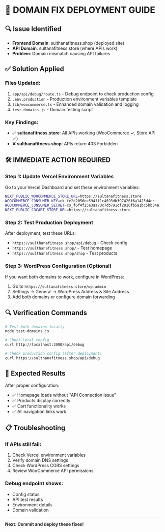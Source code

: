 # 🚀 DOMAIN FIX DEPLOYMENT GUIDE

## 🔍 **Issue Identified**
- **Frontend Domain**: sulthanafitness.shop (deployed site)
- **API Domain**: sultanafitness.store (where APIs work)
- **Problem**: Domain mismatch causing API failures

## ✅ **Solution Applied**

### **Files Updated:**
1. `app/api/debug/route.ts` - Debug endpoint to check production config
2. `.env.production` - Production environment variables template
3. `lib/woocommerce.ts` - Enhanced domain validation and logging
4. `test-domains.js` - Domain testing script

### **Key Findings:**
- ✅ **sultanafitness.store**: All APIs working (WooCommerce ✓, Store API ✓)
- ❌ **sulthanafitness.shop**: APIs return 403 Forbidden

## 🛠️ **IMMEDIATE ACTION REQUIRED**

### **Step 1: Update Vercel Environment Variables**
Go to your Vercel Dashboard and set these environment variables:

```bash
NEXT_PUBLIC_WOOCOMMERCE_STORE_URL=https://sultanafitness.store
WOOCOMMERCE_CONSUMER_KEY=ck_fe2d2056ee594ff1c4693db397426f6a1425d4ec
WOOCOMMERCE_CONSUMER_SECRET=cs_f6f4f25a3aa73c7db791cf2816fb5a1bc5bb34a7
NEXT_PUBLIC_COCART_STORE_URL=https://sultanafitness.store
```

### **Step 2: Test Production Deployment**
After deployment, test these URLs:
- `https://sulthanafitness.shop/api/debug` - Check config
- `https://sulthanafitness.shop/` - Test homepage
- `https://sulthanafitness.shop/shop` - Test products

### **Step 3: WordPress Configuration (Optional)**
If you want both domains to work, configure in WordPress:
1. Go to `https://sultanafitness.store/wp-admin`
2. Settings → General → WordPress Address & Site Address
3. Add both domains or configure domain forwarding

## 🔍 **Verification Commands**

```bash
# Test both domains locally
node test-domains.js

# Check local config
curl http://localhost:3000/api/debug

# Check production config (after deployment)
curl https://sulthanafitness.shop/api/debug
```

## 🎯 **Expected Results**
After proper configuration:
- ✅ Homepage loads without "API Connection Issue"
- ✅ Products display correctly
- ✅ Cart functionality works
- ✅ All navigation links work

## 📋 **Troubleshooting**

### If APIs still fail:
1. Check Vercel environment variables
2. Verify domain DNS settings
3. Check WordPress CORS settings
4. Review WooCommerce API permissions

### Debug endpoint shows:
- Config status
- API test results
- Environment details
- Domain validation

---
**Next: Commit and deploy these fixes!**
